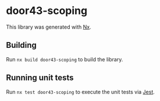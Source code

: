 # door43-scoping

This library was generated with [Nx](https://nx.dev).

## Building

Run `nx build door43-scoping` to build the library.

## Running unit tests

Run `nx test door43-scoping` to execute the unit tests via [Jest](https://jestjs.io).
